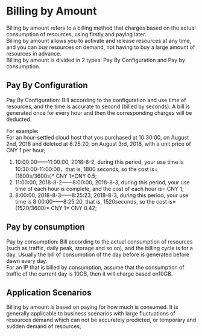 # Billing by Amount

Billing by amount refers to a billing method that charges based on the actual consumption of resources, using firstly and paying later.  
Billing by amount allows you to activate and release resources at any time, and you can buy resources on demand, not having to buy a large amount of resources in advance.  
Billing by amount is divided in 2 types: Pay By Configuration and Pay by consumption.

## Pay By Configuration
Pay By Configuration: Bill according to the configuration and use time of resources, and the time is accurate to second (billed by seconds). A bill is generated once for every hour and then the corresponding charges will be deducted.

For example:  
For an hour-settled cloud host that you purchased at 10:30:00, on August 2nd, 2018 and deleted at 8:25:20, on August 3rd, 2018, with a unit price of CNY 1 per hour;  
1. 10:00:00——11:00:00, 2018-8-2, during this period, your use time is 10:30:00-11:00:00，that is, 1800 seconds, so the cost is= (1800s/3600s)* CNY 1=CNY 0.5;  
2. 11:00:00, 2018-8-2——8:00:00, 2018-8-3, during this period, your use time of each hour is complete, and the cost of each hour is= CNY 1;   
3. 8:00:00, 2018-8-3——8:25:23, 2018-8-3, during this period, your use time is 8:00:00——8:25:20, that is, 1520seconds, so the cost is=(1520/3600)* CNY 1= CNY 0.42;  

## Pay by consumption
Pay by consumption: Bill according to the actual consumption of resources (such as traffic, daily peak, storage and so on), and the billing cycle is for a day. Usually the bill of consumption of the day before is generated before dawn every day.  
For an IP that is billed by consumption, assume that the consumption of traffic of the current day is 10GB, then it will charge based on10GB.

## Application Scenarios
Billing by amount is based on paying for how much is consumed. It is generally applicable to business scenarios with large fluctuations of resources demand which can not be accurately predicted, or temporary and sudden demand of resources;




